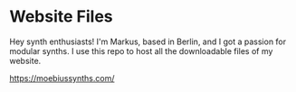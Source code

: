 # Website Files

Hey synth enthusiasts! I'm Markus, based in Berlin, and I got a passion for modular synths. I use this repo to host all the downloadable files of my website.

https://moebiussynths.com/
